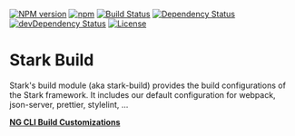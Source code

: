 [![NPM version](https://img.shields.io/npm/v/@nationalbankbelgium/stark-build.svg?logo=npm&logoColor=fff&label=npm+package&color=limegreen)](https://www.npmjs.com/package/@nationalbankbelgium/stark-build)
[![npm](https://img.shields.io/npm/dm/@nationalbankbelgium/stark-build.svg?logo=npm)](https://www.npmjs.com/package/@nationalbankbelgium/stark-build)
[![Build Status](https://github.com/NationalBankBelgium/stark/workflows/build/badge.svg)](https://github.com/NationalBankBelgium/stark/actions?query=workflow%3Abuild)
[![Dependency Status](https://img.shields.io/david/nationalbankbelgium/stark-build)](https://david-dm.org/NationalBankBelgium/stark-build)
[![devDependency Status](https://img.shields.io/david/dev/nationalbankbelgium/stark-build?label=devDependencies)](https://david-dm.org/NationalBankBelgium/stark-build#info=devDependencies)
[![License](https://img.shields.io/npm/l/@nationalbankbelgium/stark-build)](LICENSE)

# Stark Build

Stark's build module (aka stark-build) provides the build configurations of the Stark framework.
It includes our default configuration for webpack, json-server, prettier, stylelint, ...

**[NG CLI Build Customizations](../../docs/stark-build/NG_CLI_BUILD_CUSTOMIZATIONS.md)**
